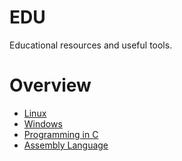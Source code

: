 # EDU
Educational resources and useful tools.

# Overview
  - [Linux](https://github.com/cas1m1r/EDU/tree/main/Linux)
  - [Windows](https://github.com/cas1m1r/EDU/tree/main/Windows)
  - [Programming in C](https://github.com/cas1m1r/EDU/tree/main/C%20Programming)
  - [Assembly Language](https://github.com/cas1m1r/EDU/tree/main/Assembly)
